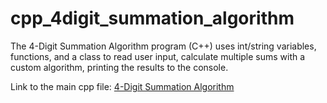 # cpp_4digit_summation_algorithm
The 4-Digit Summation Algorithm program (C++) uses int/string variables, functions, and a class to read user input, calculate multiple sums with a custom algorithm, printing the results to the console.

Link to the main cpp file: <a href="https://github.com/ffm5113/cpp_algorithm1/blob/main/digits.cpp">4-Digit Summation Algorithm</a>
